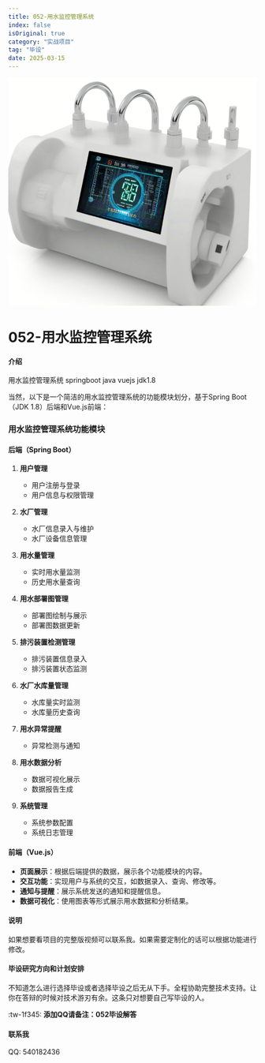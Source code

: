 ```yaml
---
title: 052-用水监控管理系统
index: false
isOriginal: true
category: "实战项目"
tag: "毕设"
date: 2025-03-15
---
```


![](./052.png)
# 052-用水监控管理系统

#### 介绍
用水监控管理系统 springboot  java vuejs jdk1.8

当然，以下是一个简洁的用水监控管理系统的功能模块划分，基于Spring Boot（JDK 1.8）后端和Vue.js前端：

### 用水监控管理系统功能模块

#### 后端（Spring Boot）

1. **用户管理**
    - 用户注册与登录
    - 用户信息与权限管理

2. **水厂管理**
    - 水厂信息录入与维护
    - 水厂设备信息管理

3. **用水量管理**
    - 实时用水量监测
    - 历史用水量查询

4. **用水部署图管理**
    - 部署图绘制与展示
    - 部署图数据更新

5. **排污装置检测管理**
    - 排污装置信息录入
    - 排污装置状态监测

6. **水厂水库量管理**
    - 水库量实时监测
    - 水库量历史查询

7. **用水异常提醒**
    - 异常检测与通知

8. **用水数据分析**
    - 数据可视化展示
    - 数据报告生成

9. **系统管理**
    - 系统参数配置
    - 系统日志管理

#### 前端（Vue.js）

- **页面展示**：根据后端提供的数据，展示各个功能模块的内容。
- **交互功能**：实现用户与系统的交互，如数据录入、查询、修改等。
- **通知与提醒**：展示系统发送的通知和提醒信息。
- **数据可视化**：使用图表等形式展示用水数据和分析结果。
#### 说明
如果想要看项目的完整版视频可以联系我。如果需要定制化的话可以根据功能进行修改。

#### 毕设研究方向和计划安排
不知道怎么进行选择毕设或者选择毕设之后无从下手。全程协助完整技术支持。让你在答辩的时候对技术游刃有余。这条只对想要自己写毕设的人。

:tw-1f345: **添加QQ请备注：052毕设解答**

#### 联系我
QQ: 540182436
